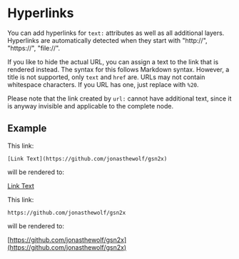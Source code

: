 
# Hyperlinks

You can add hyperlinks for `text:` attributes as well as all additional layers.
Hyperlinks are automatically detected when they start with "http://", "https://", "file://".

If you like to hide the actual URL, you can assign a text to the link that is rendered instead.
The syntax for this follows Markdown syntax. However, a title is not supported, only `text` and `href` are.
URLs may not contain whitespace characters. If you URL has one, just replace with `%20`.

Please note that the link created by `url:` cannot have additional text, since it is anyway invisible and applicable to the complete node.

## Example

This link:

```
[Link Text](https://github.com/jonasthewolf/gsn2x)
```

will be rendered to:

[Link Text](https://github.com/jonasthewolf/gsn2x)

This link:

```
https://github.com/jonasthewolf/gsn2x
```

will be rendered to:

[https://github.com/jonasthewolf/gsn2x](https://github.com/jonasthewolf/gsn2x)
